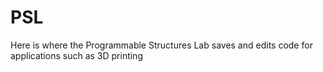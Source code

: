 # PSL
Here is where the Programmable Structures Lab saves and edits code for applications such as 3D printing
